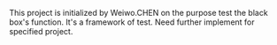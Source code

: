 This project is initialized by Weiwo.CHEN on the purpose test the black box's function. 
It's a framework of test. Need further implement for specified project.


